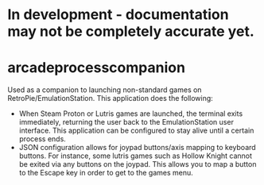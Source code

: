 # In development - documentation may not be completely accurate yet.
# arcadeprocesscompanion
Used as a companion to launching non-standard games on RetroPie/EmulationStation.  This application does the following:

- When Steam Proton or Lutris games are launched, the terminal exits immediately, returning the user back to the EmulationStation user interface.  This application can be configured to stay alive until a certain process ends.
- JSON configuration allows for joypad buttons/axis mapping to keyboard buttons.  For instance, some lutris games such as Hollow Knight cannot be exited via any buttons on the joypad.  This allows you to map a button to the Escape key in order to get to the games menu.
